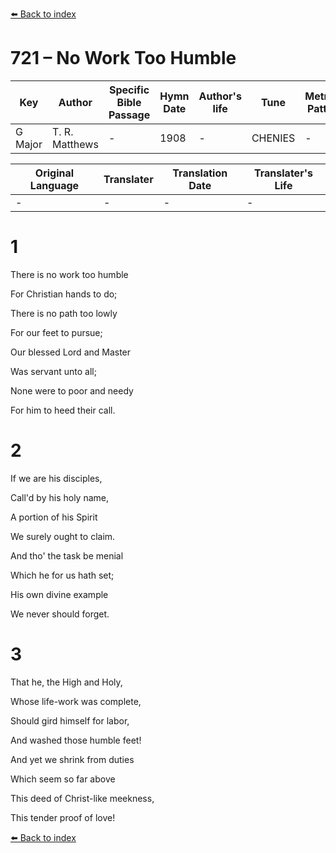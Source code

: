 [⬅️ Back to index](../README.md)

# 721 – No Work Too Humble

Key | Author   | Specific Bible Passage     |Hymn Date |Author's life |Tune |Metrical Pattern   |Composer/Source
-- | --------- | ---------------------------|----------|--------------|-----|-------------------|-------------  
G Major |T. R. Matthews |- |1908 |- |CHENIES |- |Kate Cameron

Original Language | Translater | Translation Date   | Translater's Life  
----------------- | --------- | --------------------|-------------     
\- |- |- |-




# 1

There is no work too humble

For Christian hands to do;

There is no path too lowly

For our feet to pursue;

Our blessed Lord and Master

Was servant unto all;

None were to poor and needy

For him to heed their call.



# 2

If we are his disciples,

Call'd by his holy name,

A portion of his Spirit

We surely ought to claim.

And tho' the task be menial

Which he for us hath set;

His own divine example

We never should forget.



# 3

That he, the High and Holy,

Whose life-work was complete,

Should gird himself for labor,

And washed those humble feet!

And yet we shrink from duties

Which seem so far above

This deed of Christ-like meekness,

This tender proof of love!

[⬅️ Back to index](../README.md)
